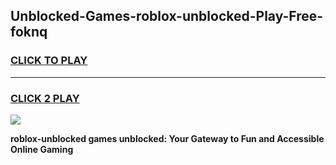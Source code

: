 
## Unblocked-Games-roblox-unblocked-Play-Free-foknq
<h3>
<a href="https://premium76.site?title=roblox-unblocked&ref=10A">CLICK TO PLAY</a></h3>
<hr>

<h3>
<a href="https://premium76.site?title=roblox-unblocked&ref=10A">CLICK 2 PLAY</a>
  
</h3>

<a href="https://premium76.site?title=roblox-unblocked&ref=10A"><img src="https://clearcache.store/games.png"></a>


**roblox-unblocked games unblocked: Your Gateway to Fun and Accessible Online Gaming**
